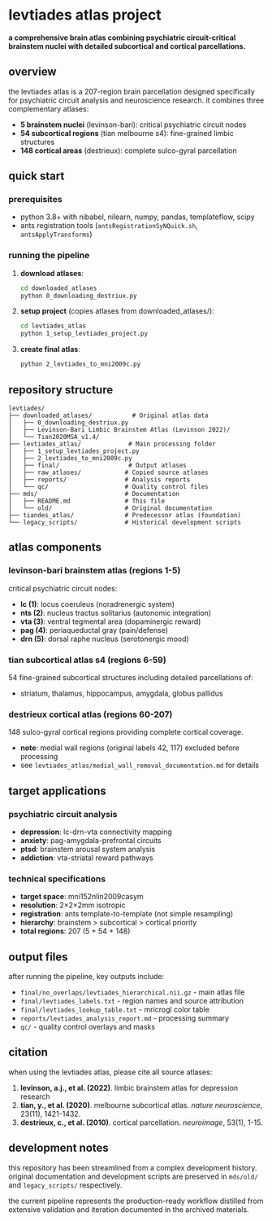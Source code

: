 # levtiades atlas project

**a comprehensive brain atlas combining psychiatric circuit-critical brainstem nuclei with detailed subcortical and cortical parcellations.**

## overview

the levtiades atlas is a 207-region brain parcellation designed specifically for psychiatric circuit analysis and neuroscience research. it combines three complementary atlases:

- **5 brainstem nuclei** (levinson-bari): critical psychiatric circuit nodes
- **54 subcortical regions** (tian melbourne s4): fine-grained limbic structures
- **148 cortical areas** (destrieux): complete sulco-gyral parcellation

## quick start

### prerequisites
- python 3.8+ with nibabel, nilearn, numpy, pandas, templateflow, scipy
- ants registration tools (`antsRegistrationSyNQuick.sh`, `antsApplyTransforms`)

### running the pipeline

1. **download atlases**:
   ```bash
   cd downloaded_atlases
   python 0_downloading_destriux.py
   ```

2. **setup project** (copies atlases from downloaded_atlases/):
   ```bash
   cd levtiades_atlas
   python 1_setup_levtiades_project.py
   ```

3. **create final atlas**:
   ```bash
   python 2_levtiades_to_mni2009c.py
   ```

## repository structure

```
levtiades/
├── downloaded_atlases/           # Original atlas data
│   ├── 0_downloading_destriux.py
│   ├── Levinson-Bari Limbic Brainstem Atlas (Levinson 2022)/
│   └── Tian2020MSA_v1.4/
├── levtiades_atlas/             # Main processing folder
│   ├── 1_setup_levtiades_project.py
│   ├── 2_levtiades_to_mni2009c.py
│   ├── final/                   # Output atlases
│   ├── raw_atlases/            # Copied source atlases
│   ├── reports/                # Analysis reports
│   └── qc/                     # Quality control files
├── mds/                        # Documentation
│   ├── README.md               # This file
│   └── old/                    # Original documentation
├── tiandes_atlas/              # Predecessor atlas (foundation)
└── legacy_scripts/             # Historical development scripts
```

## atlas components

### levinson-bari brainstem atlas (regions 1-5)
critical psychiatric circuit nodes:
- **lc (1)**: locus coeruleus (noradrenergic system)
- **nts (2)**: nucleus tractus solitarius (autonomic integration)
- **vta (3)**: ventral tegmental area (dopaminergic reward)
- **pag (4)**: periaqueductal gray (pain/defense)
- **drn (5)**: dorsal raphe nucleus (serotonergic mood)

### tian subcortical atlas s4 (regions 6-59)
54 fine-grained subcortical structures including detailed parcellations of:
- striatum, thalamus, hippocampus, amygdala, globus pallidus

### destrieux cortical atlas (regions 60-207)
148 sulco-gyral cortical regions providing complete cortical coverage.
- **note**: medial wall regions (original labels 42, 117) excluded before processing
- see `levtiades_atlas/medial_wall_removal_documentation.md` for details

## target applications

### psychiatric circuit analysis
- **depression**: lc-drn-vta connectivity mapping
- **anxiety**: pag-amygdala-prefrontal circuits
- **ptsd**: brainstem arousal system analysis
- **addiction**: vta-striatal reward pathways

### technical specifications
- **target space**: mni152nlin2009casym
- **resolution**: 2×2×2mm isotropic
- **registration**: ants template-to-template (not simple resampling)
- **hierarchy**: brainstem > subcortical > cortical priority
- **total regions**: 207 (5 + 54 + 148)

## output files

after running the pipeline, key outputs include:

- `final/no_overlaps/levtiades_hierarchical.nii.gz` - main atlas file
- `final/levtiades_labels.txt` - region names and source attribution
- `final/levtiades_lookup_table.txt` - mricrogl color table
- `reports/levtiades_analysis_report.md` - processing summary
- `qc/` - quality control overlays and masks

## citation

when using the levtiades atlas, please cite all source atlases:

1. **levinson, a.j., et al. (2022)**. limbic brainstem atlas for depression research
2. **tian, y., et al. (2020)**. melbourne subcortical atlas. *nature neuroscience*, 23(11), 1421-1432.
3. **destrieux, c., et al. (2010)**. cortical parcellation. *neuroimage*, 53(1), 1-15.

## development notes

this repository has been streamlined from a complex development history. original documentation and development scripts are preserved in `mds/old/` and `legacy_scripts/` respectively.

the current pipeline represents the production-ready workflow distilled from extensive validation and iteration documented in the archived materials.